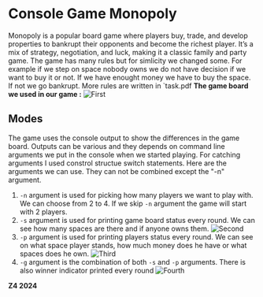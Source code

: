 # Console Game Monopoly
Monopoly is a popular board game where players buy, trade, and develop properties to bankrupt their opponents and become the richest player. It’s a mix of strategy, negotiation, and luck, making it a classic family and party game. The game has many rules but for simlicity we changed some. For example if we step on space nobody owns we do not have decision if we want to buy it or not. If we have enought money we have to buy the space. If not we go bankrupt. More rules are written in `task.pdf
**The game board we used in our game :**
![First](https://i.imgur.com/xx1UNkk.png)
## Modes
The game uses the console output to show the differences in the game board. Outputs can be various and they depends on command line arguments we put in the console when we started playing. For catching arguments I used constrol structue switch statements. Here are the arguments we can use. They can not be combined except the "-n" argument. 
1. `-n` argument is used for picking how many players we want to play with. We can choose from 2 to 4. If we skip `-n` argument the game will start with 2 players.
2. `-s` argument is used for printing game board status every round. We can see how many spaces are there and if anyone owns them.
   ![Second](https://i.imgur.com/JJR6X8o.png)
3. `-p` argument is used for printing players status every round. We can see on what space player stands, how much money does he have or what spaces does he own.
   ![Third](https://i.imgur.com/VQCfFWi.png)
4. `-g` argument is the combination of both `-s` and `-p` arguments. There is also winner indicator printed every round
     ![Fourth](https://i.imgur.com/3Lgkk0L.png)

**Z4 2024**
